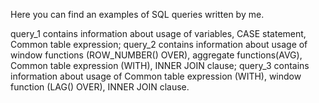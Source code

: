 Here you can find an examples of SQL queries written by me.

query_1 contains information about usage of variables, CASE statement, Common table expression;
query_2 contains information about usage of window functions (ROW_NUMBER() OVER), aggregate functions(AVG), Common table expression (WITH), INNER JOIN clause;
query_3 contains information about usage of Common table expression (WITH), window function (LAG() OVER), INNER JOIN clause.

